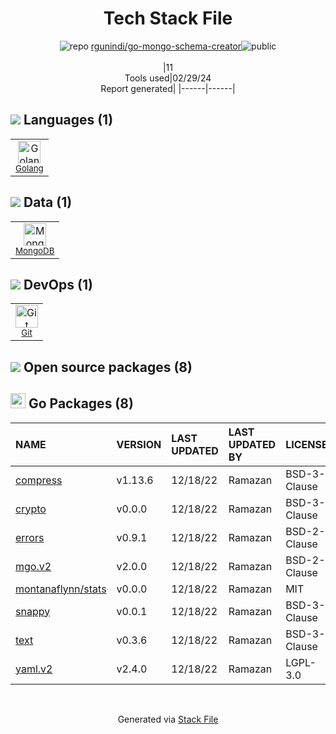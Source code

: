 <!--
&lt;--- Readme.md Snippet without images Start ---&gt;
## Tech Stack
rgunindi/go-mongo-schema-creator is built on the following main stack:

- [Golang](http://golang.org/) – Languages
- [MongoDB](http://www.mongodb.com/) – Databases

Full tech stack [here](/techstack.md)

&lt;--- Readme.md Snippet without images End ---&gt;

&lt;--- Readme.md Snippet with images Start ---&gt;
## Tech Stack
rgunindi/go-mongo-schema-creator is built on the following main stack:

- <img width='25' height='25' src='https://img.stackshare.io/service/1005/O6AczwfV_400x400.png' alt='Golang'/> [Golang](http://golang.org/) – Languages
- <img width='25' height='25' src='https://img.stackshare.io/service/1030/leaf-360x360.png' alt='MongoDB'/> [MongoDB](http://www.mongodb.com/) – Databases

Full tech stack [here](/techstack.md)

&lt;--- Readme.md Snippet with images End ---&gt;
-->
<div align="center">

# Tech Stack File
![](https://img.stackshare.io/repo.svg "repo") [rgunindi/go-mongo-schema-creator](https://github.com/rgunindi/go-mongo-schema-creator)![](https://img.stackshare.io/public_badge.svg "public")
<br/><br/>
|11<br/>Tools used|02/29/24 <br/>Report generated|
|------|------|
</div>

## <img src='https://img.stackshare.io/languages.svg'/> Languages (1)
<table><tr>
  <td align='center'>
  <img width='36' height='36' src='https://img.stackshare.io/service/1005/O6AczwfV_400x400.png' alt='Golang'>
  <br>
  <sub><a href="http://golang.org/">Golang</a></sub>
  <br>
  <sub></sub>
</td>

</tr>
</table>

## <img src='https://img.stackshare.io/databases.svg'/> Data (1)
<table><tr>
  <td align='center'>
  <img width='36' height='36' src='https://img.stackshare.io/service/1030/leaf-360x360.png' alt='MongoDB'>
  <br>
  <sub><a href="http://www.mongodb.com/">MongoDB</a></sub>
  <br>
  <sub></sub>
</td>

</tr>
</table>

## <img src='https://img.stackshare.io/devops.svg'/> DevOps (1)
<table><tr>
  <td align='center'>
  <img width='36' height='36' src='https://img.stackshare.io/service/1046/git.png' alt='Git'>
  <br>
  <sub><a href="http://git-scm.com/">Git</a></sub>
  <br>
  <sub></sub>
</td>

</tr>
</table>


## <img src='https://img.stackshare.io/group.svg' /> Open source packages (8)</h2>

## <img width='24' height='24' src='https://img.stackshare.io/service/21112/default_1346bbda8fe03e4dce5601323a3ca47a10c1ae36.png'/> Go Packages (8)

|NAME|VERSION|LAST UPDATED|LAST UPDATED BY|LICENSE|VULNERABILITIES|
|:------|:------|:------|:------|:------|:------|
|[compress](https://pkg.go.dev/github.com/klauspost/compress)|v1.13.6|12/18/22|Ramazan |BSD-3-Clause|N/A|
|[crypto](https://pkg.go.dev/golang.org/x/crypto)|v0.0.0|12/18/22|Ramazan |BSD-3-Clause|[CVE-2020-9283](https://github.com/advisories/GHSA-ffhg-7mh4-33c4) (Moderate)|
|[errors](https://pkg.go.dev/github.com/pkg/errors)|v0.9.1|12/18/22|Ramazan |BSD-2-Clause|N/A|
|[mgo.v2](https://pkg.go.dev/gopkg.in/mgo.v2)|v2.0.0|12/18/22|Ramazan |BSD-2-Clause|N/A|
|[montanaflynn/stats](https://pkg.go.dev/github.com/montanaflynn/stats)|v0.0.0|12/18/22|Ramazan |MIT|N/A|
|[snappy](https://pkg.go.dev/github.com/golang/snappy)|v0.0.1|12/18/22|Ramazan |BSD-3-Clause|N/A|
|[text](https://pkg.go.dev/golang.org/x/text)|v0.3.6|12/18/22|Ramazan |BSD-3-Clause|N/A|
|[yaml.v2](https://pkg.go.dev/gopkg.in/yaml.v2)|v2.4.0|12/18/22|Ramazan |LGPL-3.0|N/A|

<br/>
<div align='center'>

Generated via [Stack File](https://github.com/marketplace/stack-file)
